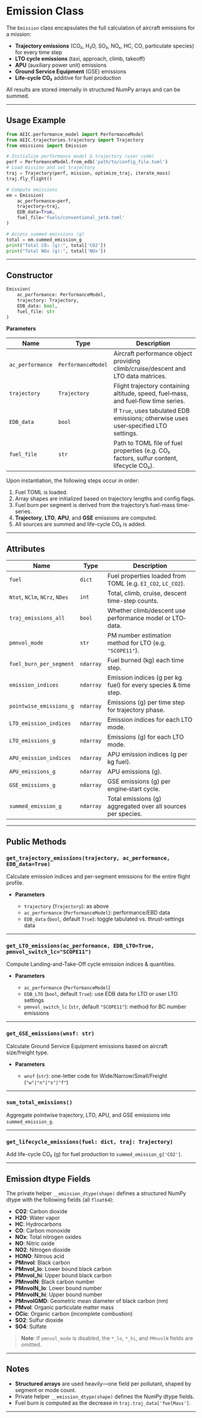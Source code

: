# Emission Class

The `Emission` class encapsulates the full calculation of aircraft emissions for a mission:

* **Trajectory emissions** (CO₂, H₂O, SO₂, NOₓ, HC, CO, particulate species) for every time step
* **LTO cycle emissions** (taxi, approach, climb, takeoff)
* **APU** (auxiliary power unit) emissions
* **Ground Service Equipment** (GSE) emissions
* **Life-cycle CO₂** additive for fuel production

All results are stored internally in structured NumPy arrays and can be summed.

---

## Usage Example

```python
from AEIC.performance_model import PerformanceModel
from AEIC.trajectories.trajectory import Trajectory
from emissions import Emission

# Initialize performance model & trajectory (user code)
perf = PerformanceModel.from_edb('path/to/config_file.toml')
# Load mission and set trajectory
traj = Trajectory(perf, mission, optimize_traj, iterate_mass)
traj.fly_flight()

# Compute emissions
em = Emission(
    ac_performance=perf,
    trajectory=traj,
    EDB_data=True,
    fuel_file='fuels/conventional_jetA.toml'
)

# Access summed emissions (g)
total = em.summed_emission_g
print("Total CO₂ (g):", total['CO2'])
print("Total NOx (g):", total['NOx'])
```

---

## Constructor

```python
Emission(
    ac_performance: PerformanceModel,
    trajectory: Trajectory,
    EDB_data: bool,
    fuel_file: str
)
```

**Parameters**

| Name             | Type               | Description                                                                             |
| ---------------- | ------------------ | --------------------------------------------------------------------------------------- |
| `ac_performance` | `PerformanceModel` | Aircraft performance object providing climb/cruise/descent and LTO data matrices.       |
| `trajectory`     | `Trajectory`       | Flight trajectory containing altitude, speed, fuel‐mass, and fuel‐flow time series.     |
| `EDB_data`       | `bool`             | If `True`, uses tabulated EDB emissions; otherwise uses user‐specified LTO settings.    |
| `fuel_file`      | `str`              | Path to TOML file of fuel properties (e.g. CO₂ factors, sulfur content, lifecycle CO₂). |

Upon instantiation, the following steps occur in order:

1. Fuel TOML is loaded.
2. Array shapes are initialized based on trajectory lengths and config flags.
3. Fuel burn per segment is derived from the trajectory’s fuel-mass time-series.
4. **Trajectory**, **LTO**, **APU**, and **GSE** emissions are computed.
5. All sources are summed and life-cycle CO₂ is added.

---

## Attributes

| Name                           | Type      | Description                                                     |
| ------------------------------ | --------- | --------------------------------------------------------------- |
| `fuel`                         | `dict`    | Fuel properties loaded from TOML (e.g. `EI_CO2`, `LC_CO2`).     |
| `Ntot`, `NClm`, `NCrz`, `NDes` | `int`     | Total, climb, cruise, descent time-step counts.                 |
| `traj_emissions_all`           | `bool`    | Whether climb/descent use performance model or LTO‐data.        |
| `pmnvol_mode`                  | `str`     | PM number estimation method for LTO (e.g. `"SCOPE11"`).         |
| `fuel_burn_per_segment`        | `ndarray` | Fuel burned (kg) each time step.                                |
| `emission_indices`             | `ndarray` | Emission indices (g per kg fuel) for every species & time step. |
| `pointwise_emissions_g`        | `ndarray` | Emissions (g) per time step for trajectory phase.               |
| `LTO_emission_indices`         | `ndarray` | Emission indices for each LTO mode.                             |
| `LTO_emissions_g`              | `ndarray` | Emissions (g) for each LTO mode.                                |
| `APU_emission_indices`         | `ndarray` | APU emission indices (g per kg fuel).                           |
| `APU_emissions_g`              | `ndarray` | APU emissions (g).                                              |
| `GSE_emissions_g`              | `ndarray` | GSE emissions (g) per engine‐start cycle.                       |
| `summed_emission_g`            | `ndarray` | Total emissions (g) aggregated over all sources per species.    |

---

## Public Methods

### `get_trajectory_emissions(trajectory, ac_performance, EDB_data=True)`

Calculate emission indices and per-segment emissions for the entire flight profile.

* **Parameters**

  * `trajectory` (`Trajectory`): as above
  * `ac_performance` (`PerformanceModel`): performance/EBD data
  * `EDB_data` (`bool`, default `True`): toggle tabulated vs. thrust-settings data

---

### `get_LTO_emissions(ac_performance, EDB_LTO=True, pmnvol_switch_lc="SCOPE11")`

Compute Landing-and-Take-Off cycle emission indices & quantities.

* **Parameters**

  * `ac_performance` (`PerformanceModel`)
  * `EDB_LTO` (`bool`, default `True`): use EDB data for LTO or user LTO settings
  * `pmnvol_switch_lc` (`str`, default `"SCOPE11"`): method for BC number emissions

---

### `get_GSE_emissions(wnsf: str)`

Calculate Ground Service Equipment emissions based on aircraft size/freight type.

* **Parameters**

  * `wnsf` (`str`): one-letter code for Wide/Narrow/Small/Freight (`"w"|"n"|"s"|"f"`)

---

### `sum_total_emissions()`

Aggregate pointwise trajectory, LTO, APU, and GSE emissions into `summed_emission_g`.

---

### `get_lifecycle_emissions(fuel: dict, traj: Trajectory)`

Add life-cycle CO₂ (g) for fuel production to `summed_emission_g['CO2']`.

---

## Emission dtype Fields

The private helper `__emission_dtype(shape)` defines a structured NumPy dtype with the following fields (all `float64`):

* **CO2**: Carbon dioxide
* **H2O**: Water vapor
* **HC**: Hydrocarbons
* **CO**: Carbon monoxide
* **NOx**: Total nitrogen oxides
* **NO**: Nitric oxide
* **NO2**: Nitrogen dioxide
* **HONO**: Nitrous acid
* **PMnvol**: Black carbon
* **PMnvol\_lo**: Lower bound black carbon
* **PMnvol\_hi**: Upper bound black carbon
* **PMnvolN**: Black carbon number
* **PMnvolN\_lo**: Lower bound number
* **PMnvolN\_hi**: Upper bound number
* **PMnvolGMD**: Geometric mean diameter of black carbon (nm)
* **PMvol**: Organic particulate matter mass
* **OCic**: Organic carbon (incomplete combustion)
* **SO2**: Sulfur dioxide
* **SO4**: Sulfate

> **Note**: If `pmnvol_mode` is disabled, the `*_lo`, `*_hi`, and `PMnvolN` fields are omitted.

---

## Notes

* **Structured arrays** are used heavily—one field per pollutant, shaped by segment or mode count.
* Private helper `__emission_dtype(shape)` defines the NumPy dtype fields.
* Fuel burn is computed as the decrease in `traj.traj_data['fuelMass']`.

---